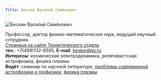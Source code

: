 ```yaml
---
Title: Бескин Василий Семёнович
---
```


![Бескин Василий Семёнович](images/BeskinVS.jpg)

Профессор, доктор физико-математических наук, ведущий научный сотрудник.<br>
[Страница на сайте Теоретического отдела](http://td.lpi.ru/staff1/beskin.html).<br>
**тел.**: +7(499)132-6595, **E-mail**: [beskin@lpi.ru](mailto:beskin@lpi.ru)<br>
**Интересы**: космическая электродинамика, релятивистская астрофизика, физика плазмы.<br>
**Ведёт**: семинар по научной литературе, [проблемы современной астрофизики и геофизики](%base_url%?study%2Fplan%2Fprobastrogeo), [физика плазмы](%base_url%?study%2Fplan%2Fplasma).
